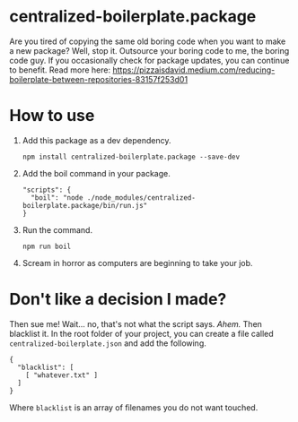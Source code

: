 # centralized-boilerplate.package
Are you tired of copying the same old boring code when you want to make a new package? Well, stop it. Outsource your boring code to me, the boring code guy. If you occasionally check for package updates, you can continue to benefit. Read more here: https://pizzaisdavid.medium.com/reducing-boilerplate-between-repositories-83157f253d01  

# How to use
1. Add this package as a dev dependency.
    ```
    npm install centralized-boilerplate.package --save-dev
    ```
1. Add the boil command in your package.
    ```
    "scripts": {
      "boil": "node ./node_modules/centralized-boilerplate.package/bin/run.js"
    }
    ```
1. Run the command.
    ```
    npm run boil
    ```
1. Scream in horror as computers are beginning to take your job.

# Don't like a decision I made?
Then sue me! Wait... no, that's not what the script says. *Ahem.* Then blacklist it. In the root folder of your project, you can create a file called `centralized-boilerplate.json` and add the following.
```
{
  "blacklist": [
    [ "whatever.txt" ]
  ]
}

```
Where `blacklist` is an array of filenames you do not want touched.
